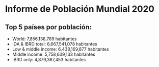 # Informe de Población Mundial 2020

## Top 5 países por población:

- World: 7,856,138,789 habitantes
- IDA & IBRD total: 6,667,541,078 habitantes
- Low & middle income: 6,438,169,877 habitantes
- Middle income: 5,758,609,133 habitantes
- IBRD only: 4,879,367,453 habitantes
